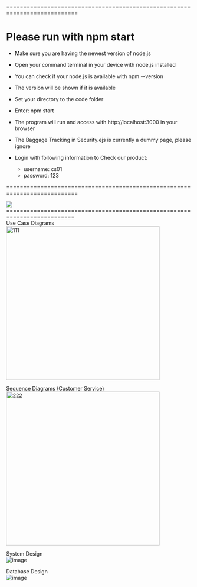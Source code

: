 ===========================================================================
# Please run with npm start

- Make sure you are having the newest version of node.js

- Open your command terminal in your device with node.js installed

- You can check if your node.js is available with npm --version

- The version will be shown if it is available

- Set your directory to the code folder

- Enter: npm start
- The program will run and access with http://localhost:3000 in your browser

- The Baggage Tracking in Security.ejs is currently a dummy page, please ignore

- Login with following information to Check our product:
    - username: cs01
    - password: 123
  
===========================================================================</br>

 <img src="https://github.com/user-attachments/assets/9e26b1ff-87dd-485a-acbc-4d4a29e444d3" />

</br>
==========================================================================</br>
Use Case Diagrams</br>
<img width="416" alt="111" src="https://github.com/user-attachments/assets/1dbb071c-4ee4-4b1d-b05e-d99872966dee" />



Sequence Diagrams (Customer Service)</br>
<img width="416" alt="222" src="https://github.com/user-attachments/assets/df65ad69-42ec-4cfb-b209-62198c50c979" />

 
 System Design</br>
 ![image](https://github.com/user-attachments/assets/c247e410-b90c-4203-8025-32cbb3aa3809)


Database Design</br>
 ![image](https://github.com/user-attachments/assets/a09a5b97-abd6-4722-bab5-6af135edf6ab)


 
